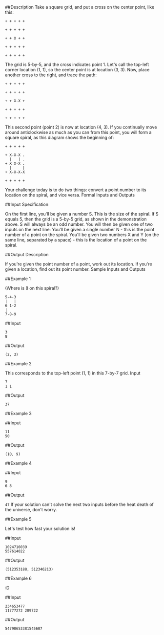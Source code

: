 ##Description
Take a square grid, and put a cross on the center point, like this:
```
+ + + + +

+ + + + +

+ + X + +

+ + + + +

+ + + + +
```

The grid is 5-by-5, and the cross indicates point 1. Let's call the top-left corner location (1, 1), so the center point is at location (3, 3). Now, place another cross to the right, and trace the path:

```
+ + + + +

+ + + + +

+ + X-X +

+ + + + +

+ + + + +
```

This second point (point 2) is now at location (4, 3). If you continually move around anticlockwise as much as you can from this point, you will form a square spiral, as this diagram shows the beginning of:

```
+ + + + +

+ X-X-X .
  |   | .
+ X X-X .
  |     |
+ X-X-X-X

+ + + + +
```
Your challenge today is to do two things: convert a point number to its location on the spiral, and vice versa.
Formal Inputs and Outputs

##Input Specification

On the first line, you'll be given a number S. This is the size of the spiral. If S equals 5, then the grid is a 5-by-5 grid, as shown in the demonstration above. S will always be an odd number.
You will then be given one of two inputs on the next line:
You'll be given a single number N - this is the point number of a point on the spiral.
You'll be given two numbers X and Y (on the same line, separated by a space) - this is the location of a point on the spiral.


##Output Description

If you're given the point number of a point, work out its location. If you're given a location, find out its point number.
Sample Inputs and Outputs

##Example 1

(Where is 8 on this spiral?)
```
5-4-3
|   |
6 1-2
|    
7-8-9
```
##Input
```
3
8
```

##Output

`(2, 3)`

##Example 2

This corresponds to the top-left point (1, 1) in this 7-by-7 grid.
Input

```
7
1 1
```

##Output

`37`

##Example 3

##Input
```
11
50
```

##Output

`(10, 9)`

##Example 4

##Input

```
9
6 8
```

##Output

`47`
If your solution can't solve the next two inputs before the heat death of the universe, don't worry.

##Example 5

Let's test how fast your solution is!

##Input

```
1024716039
557614022
```

##Output

`(512353188, 512346213)`

##Example 6

:D

##Input

```
234653477
11777272 289722
```

##Output

`54790653381545607`
